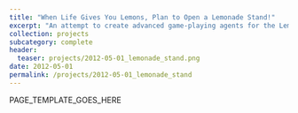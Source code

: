 ```yaml
---
title: "When Life Gives You Lemons, Plan to Open a Lemonade Stand!"
excerpt: "An attempt to create advanced game-playing agents for the Lemonade Stand Game, an annual competition at the time, run by Yahoo! Labs' Martin Zinkevich."
collection: projects
subcategory: complete
header: 
  teaser: projects/2012-05-01_lemonade_stand.png
date: 2012-05-01
permalink: /projects/2012-05-01_lemonade_stand
---
```


PAGE_TEMPLATE_GOES_HERE
